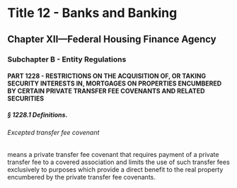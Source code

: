 
# Title 12 - Banks and Banking
## Chapter XII—Federal Housing Finance Agency
### Subchapter B - Entity Regulations
#### PART 1228 - RESTRICTIONS ON THE ACQUISITION OF, OR TAKING SECURITY INTERESTS IN, MORTGAGES ON PROPERTIES ENCUMBERED BY CERTAIN PRIVATE TRANSFER FEE COVENANTS AND RELATED SECURITIES
##### § 1228.1 Definitions.
###### Excepted transfer fee covenant

means a private transfer fee covenant that requires payment of a private transfer fee to a covered association and limits the use of such transfer fees exclusively to purposes which provide a direct benefit to the real property encumbered by the private transfer fee covenants.

